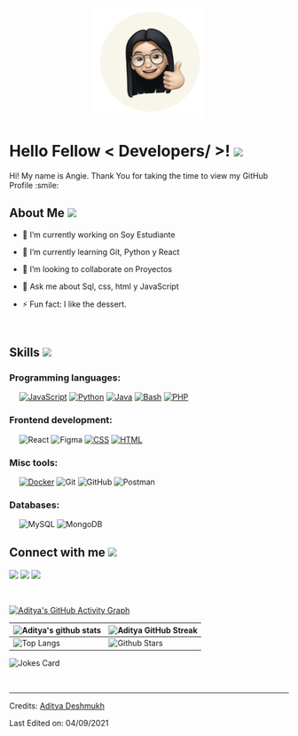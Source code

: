 <p align="center">
    <img width="200" src="https://github.com/Kathryn-Jie/Kathryn-Jie/blob/main/kathryn.png">
</p>

<h1> Hello Fellow < Developers/ >! <img src = "https://raw.githubusercontent.com/MartinHeinz/MartinHeinz/master/wave.gif" width = 30px> </h1>
<p align='center'>
</p>


<!-- ![Profile views](https://visitor-badge.glitch.me/badge?page_id=Aditya664.Aditya664) -->


<div size='20px'> Hi! My name is Angie. Thank You for taking the time to view my GitHub Profile :smile:
</div>

<h2> About Me <img src = "https://media0.giphy.com/media/KDDpcKigbfFpnejZs6/giphy.gif?cid=ecf05e47oy6f4zjs8g1qoiystc56cu7r9tb8a1fe76e05oty&rid=giphy.gif" width = 100px></h2>

<!-- <img width="55%" align="right" alt="Github" src="https://raw.githubusercontent.com/onimur/.github/master/.resources/git-header.svg" /> -->

- 🔭 I’m currently working on  Soy Estudiante
  
- 🌱 I’m currently learning Git, Python y React
  
- 👯 I’m looking to collaborate on Proyectos
  
- 💬 Ask me about Sql, css, html y JavaScript
  
- ⚡ Fun fact: I like the dessert.

<br>
<h2> Skills <img src = "https://media2.giphy.com/media/QssGEmpkyEOhBCb7e1/giphy.gif?cid=ecf05e47a0n3gi1bfqntqmob8g9aid1oyj2wr3ds3mg700bl&rid=giphy.gif" width = 32px> </h2>

### Programming languages:
&emsp;
[![JavaScript](https://img.shields.io/badge/-JavaScript-000?&logo=JavaScript)](https://github.com/suprarbarber)
[![Python](https://img.shields.io/badge/-Python-000?&logo=Python)](https://github.com/AprendoPython11)
[![Java](https://img.shields.io/badge/-Java-000?&logo=Java)](https://github.com/natalynohava/Java)
[![Bash](https://img.shields.io/badge/-Bash-000?&logo=GNU-Bash)]()
[![PHP](https://img.shields.io/badge/-PHP-000?&logo=PHP)](https://github.com/natalynohava/PhP)

### Frontend development:
&emsp;
![React](https://img.shields.io/badge/-React-000?&logo=React)
![Figma](https://img.shields.io/badge/-Material--UI-000?&logo=Material-UI)
[![CSS](https://img.shields.io/badge/-CSS-000?&logo=CSS3)](https://github.com/Vistas-con-Bootstrap/Botstrap)
[![HTML](https://img.shields.io/badge/-HTML-000?&logo=HTML5)](https://github.com/Vistas-con-Bootstrap/Botstrap)

### Misc tools:
&emsp;
[![Docker](https://img.shields.io/badge/-Docker-000?&logo=Docker)]()
![Git](https://img.shields.io/badge/-Git-000?&logo=Git)
![GitHub](https://img.shields.io/badge/-GitHub-000?&logo=GitHub)
![Postman](https://img.shields.io/badge/-Postman-000?&logo=Postman)

### Databases:
&emsp;
![MySQL](https://img.shields.io/badge/-MySQL-000?&logo=MySQL)
![MongoDB](https://img.shields.io/badge/-MongoDB-000?&logo=MongoDB)

<h2> Connect with me <img src='https://raw.githubusercontent.com/ShahriarShafin/ShahriarShafin/main/Assets/handshake.gif' width="100px"> </h2>
<a href = 'https://www.linkedin.com/in/aditya-deshmukh-561a371a8'> <img width = '32px' align= 'center' src="https://raw.githubusercontent.com/rahulbanerjee26/githubAboutMeGenerator/main/icons/linked-in-alt.svg"/></a> 
<a href = 'https://www.twitter.com/NoobCoder07'> <img width = '32px' align= 'center' src="https://raw.githubusercontent.com/rahulbanerjee26/githubAboutMeGenerator/main/icons/twitter.svg"/></a> 
<a href = 'https://github.com/natalynohava'> <img width = '32px' align= 'center' src="https://raw.githubusercontent.com/rahulbanerjee26/githubAboutMeGenerator/main/icons/github.svg"/></a>
  
<br>
<br>
  <br>
  
[![Aditya's GitHub Activity Graph](https://activity-graph.herokuapp.com/graph?username=Aditya664&theme=tokyonight)](https://git.io/praveenscience)

| ![Aditya's github stats](https://github-readme-stats.vercel.app/api?username=Aditya664&show_icons=true&theme=tokyonight) | ![Aditya GitHub Streak](https://github-readme-streak-stats.herokuapp.com/?user=Aditya664&theme=tokyonight) |
| --- | --- |
| ![Top Langs](https://github-readme-stats.vercel.app/api/top-langs/?username=Aditya664&theme=tokyonight) | ![Github Stars](https://github-readme-stats.vercel.app/api?username=Aditya664&show_icons=true&locale=en&count_private=true&hide_rank=true&custom_title=My%20GitHub%20Stats&disable_animations=true&theme=tokyonight) |

![Jokes Card](https://readme-jokes.vercel.app/api?theme=tokyonight)


<br>


-----
Credits: [Aditya Deshmukh](https://github.com/Aditya664)

Last Edited on: 04/09/2021
